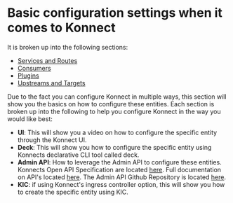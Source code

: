 # Basic configuration settings when it comes to Konnect

It is broken up into the following sections:

- [Services and Routes](./services-and-routes/) 
- [Consumers](./consumers/)
- [Plugins](./plugins/)
- [Upstreams and Targets](./upstreams-targets/)

Due to the fact you can configure Konnect in multiple ways, this section will show you the basics on how to configure these entities. Each section is broken up into the following to help you configure Konnect in the way you would like best:

- **UI**: This will show you a video on how to configure the specific entity through the Konnect UI.
- **Deck**: This will show you how to configure the specific entity using Konnects declarative CLI tool called deck.
- **Admin API**: How to leverage the Admin API to configure these entities. Konnects Open API Specification are located [here](https://docs.konghq.com/api/). Full documentation on API's located [here](https://docs.konghq.com/konnect/api/). The Admin API Github Repository is located [here](https://github.com/irishtek-solutions/kong-konnect-inso).
- **KIC**: if using Konnect's ingress controller option, this will show you how to create the specific entity using KIC.